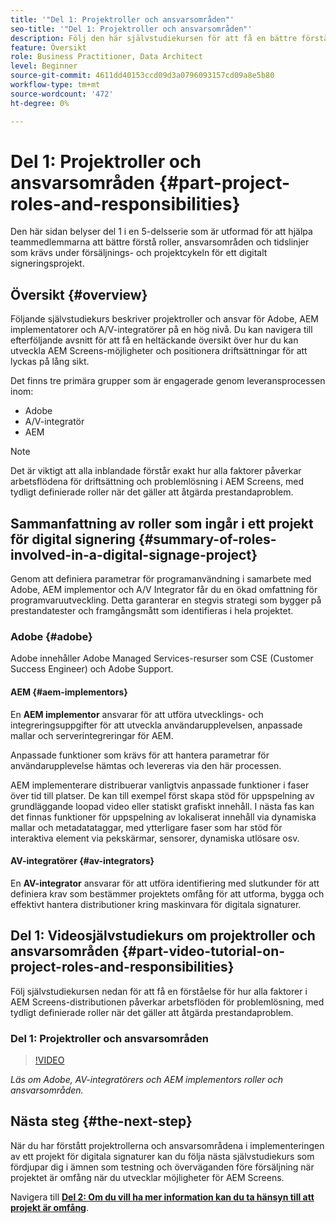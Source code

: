```yaml
---
title: '"Del 1: Projektroller och ansvarsområden"'
seo-title: '"Del 1: Projektroller och ansvarsområden"'
description: Följ den här självstudiekursen för att få en bättre förståelse för roller, ansvarsområden och tidslinjer som krävs under försäljnings- och projektlivscykeln för ett digitalt signeringsprojekt.
feature: Översikt
role: Business Practitioner, Data Architect
level: Beginner
source-git-commit: 4611dd40153ccd09d3a0796093157cd09a8e5b80
workflow-type: tm+mt
source-wordcount: '472'
ht-degree: 0%

---
```



# Del 1: Projektroller och ansvarsområden {#part-project-roles-and-responsibilities}

Den här sidan belyser del 1 i en 5-delsserie som är utformad för att hjälpa teammedlemmarna att bättre förstå roller, ansvarsområden och tidslinjer som krävs under försäljnings- och projektcykeln för ett digitalt signeringsprojekt.

## Översikt {#overview}

Följande självstudiekurs beskriver projektroller och ansvar för Adobe, AEM implementatorer och A/V-integratörer på en hög nivå. Du kan navigera till efterföljande avsnitt för att få en heltäckande översikt över hur du kan utveckla AEM Screens-möjligheter och positionera driftsättningar för att lyckas på lång sikt.

Det finns tre primära grupper som är engagerade genom leveransprocessen inom:

* Adobe
* A/V-integratör
* AEM

>[!NOTE]
>
>Det är viktigt att alla inblandade förstår exakt hur alla faktorer påverkar arbetsflödena för driftsättning och problemlösning i AEM Screens, med tydligt definierade roller när det gäller att åtgärda prestandaproblem.

## Sammanfattning av roller som ingår i ett projekt för digital signering {#summary-of-roles-involved-in-a-digital-signage-project}

Genom att definiera parametrar för programanvändning i samarbete med Adobe, AEM implementor och A/V Integrator får du en ökad omfattning för programvaruutveckling. Detta garanterar en stegvis strategi som bygger på prestandatester och framgångsmått som identifieras i hela projektet.

### Adobe {#adobe}

Adobe innehåller Adobe Managed Services-resurser som CSE (Customer Success Engineer) och Adobe Support.

#### AEM {#aem-implementors}

En **AEM implementor** ansvarar för att utföra utvecklings- och integreringsuppgifter för att utveckla användarupplevelsen, anpassade mallar och serverintegreringar för AEM.

Anpassade funktioner som krävs för att hantera parametrar för användarupplevelse hämtas och levereras via den här processen.

AEM implementerare distribuerar vanligtvis anpassade funktioner i faser över tid till platser. De kan till exempel först skapa stöd för uppspelning av grundläggande loopad video eller statiskt grafiskt innehåll. I nästa fas kan det finnas funktioner för uppspelning av lokaliserat innehåll via dynamiska mallar och metadatataggar, med ytterligare faser som har stöd för interaktiva element via pekskärmar, sensorer, dynamiska utlösare osv.

#### AV-integratörer {#av-integrators}

En **AV-integrator** ansvarar för att utföra identifiering med slutkunder för att definiera krav som bestämmer projektets omfång för att utforma, bygga och effektivt hantera distributioner kring maskinvara för digitala signaturer.

## Del 1: Videosjälvstudiekurs om projektroller och ansvarsområden {#part-video-tutorial-on-project-roles-and-responsibilities}

Följ självstudiekursen nedan för att få en förståelse för hur alla faktorer i AEM Screens-distributionen påverkar arbetsflöden för problemlösning, med tydligt definierade roller när det gäller att åtgärda prestandaproblem.

### Del 1: Projektroller och ansvarsområden

>[!VIDEO](https://video.tv.adobe.com/v/28375)

*Läs om Adobe, AV-integratörers och AEM implementors roller och ansvarsområden.*

## Nästa steg {#the-next-step}

När du har förstått projektrollerna och ansvarsområdena i implementeringen av ett projekt för digitala signaturer kan du följa nästa självstudiekurs som fördjupar dig i ämnen som testning och överväganden före försäljning när projektet är omfång när du utvecklar möjligheter för AEM Screens.

Navigera till **[Del 2: Om du vill ha mer information kan du ta hänsyn till att projekt är omfång](project-considerations.md)**.
